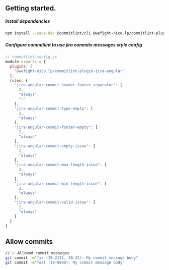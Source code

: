 ## Getting started.

##### Install dependencies

```bash
npm install --save-dev @commitlint/cli @wefight-nico.lp/commitlint-plugin-jira-angular 
```

##### Configure commitlint to use jira commits messages style config

```js
// commitlint.config.js
module.exports = {
  plugins: [
    "@wefight-nico.lp/commitlint-plugin-jira-angular"
  ],
  rules: {
    "jira-angular-commit-header-footer-separator": [
      2,
      "always",
      ":"
    ],
    "jira-angular-commit-type-empty": [
      2,
      "always"
    ],
    "jira-angular-commit-footer-empty": [
      2,
      "always"
    ],
    "jira-angular-commit-empty-issue": [
      2,
      "always"
    ],
    "jira-angular-commit-max-length-issue": [
      2,
      "always"
    ],
    "jira-angular-commit-min-length-issue": [
      2,
      "always"
    ],
    "jira-angular-commit-valid-issue": [
      2,
      "always"
    ]
  }
}
```

## Allow commits

```bash
// ✅ Allowed commit messages
git commit -m"fix (IB-2121, IB-21): My commit message body"
git commit -m"feat (IB-0000): My commit message body"
```
